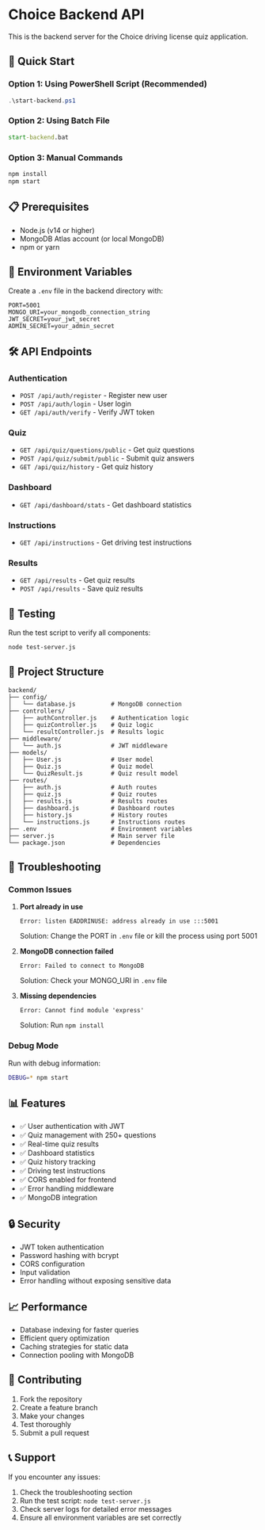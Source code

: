 # Choice Backend API

This is the backend server for the Choice driving license quiz application.

## 🚀 Quick Start

### Option 1: Using PowerShell Script (Recommended)
```powershell
.\start-backend.ps1
```

### Option 2: Using Batch File
```cmd
start-backend.bat
```

### Option 3: Manual Commands
```bash
npm install
npm start
```

## 📋 Prerequisites

- Node.js (v14 or higher)
- MongoDB Atlas account (or local MongoDB)
- npm or yarn

## 🔧 Environment Variables

Create a `.env` file in the backend directory with:

```env
PORT=5001
MONGO_URI=your_mongodb_connection_string
JWT_SECRET=your_jwt_secret
ADMIN_SECRET=your_admin_secret
```

## 🛠️ API Endpoints

### Authentication
- `POST /api/auth/register` - Register new user
- `POST /api/auth/login` - User login
- `GET /api/auth/verify` - Verify JWT token

### Quiz
- `GET /api/quiz/questions/public` - Get quiz questions
- `POST /api/quiz/submit/public` - Submit quiz answers
- `GET /api/quiz/history` - Get quiz history

### Dashboard
- `GET /api/dashboard/stats` - Get dashboard statistics

### Instructions
- `GET /api/instructions` - Get driving test instructions

### Results
- `GET /api/results` - Get quiz results
- `POST /api/results` - Save quiz results

## 🧪 Testing

Run the test script to verify all components:
```bash
node test-server.js
```

## 📁 Project Structure

```
backend/
├── config/
│   └── database.js          # MongoDB connection
├── controllers/
│   ├── authController.js    # Authentication logic
│   ├── quizController.js    # Quiz logic
│   └── resultController.js  # Results logic
├── middleware/
│   └── auth.js              # JWT middleware
├── models/
│   ├── User.js              # User model
│   ├── Quiz.js              # Quiz model
│   └── QuizResult.js        # Quiz result model
├── routes/
│   ├── auth.js              # Auth routes
│   ├── quiz.js              # Quiz routes
│   ├── results.js           # Results routes
│   ├── dashboard.js         # Dashboard routes
│   ├── history.js           # History routes
│   └── instructions.js      # Instructions routes
├── .env                     # Environment variables
├── server.js                # Main server file
└── package.json             # Dependencies
```

## 🐛 Troubleshooting

### Common Issues

1. **Port already in use**
   ```
   Error: listen EADDRINUSE: address already in use :::5001
   ```
   Solution: Change the PORT in `.env` file or kill the process using port 5001

2. **MongoDB connection failed**
   ```
   Error: Failed to connect to MongoDB
   ```
   Solution: Check your MONGO_URI in `.env` file

3. **Missing dependencies**
   ```
   Error: Cannot find module 'express'
   ```
   Solution: Run `npm install`

### Debug Mode

Run with debug information:
```bash
DEBUG=* npm start
```

## 📊 Features

- ✅ User authentication with JWT
- ✅ Quiz management with 250+ questions
- ✅ Real-time quiz results
- ✅ Dashboard statistics
- ✅ Quiz history tracking
- ✅ Driving test instructions
- ✅ CORS enabled for frontend
- ✅ Error handling middleware
- ✅ MongoDB integration

## 🔒 Security

- JWT token authentication
- Password hashing with bcrypt
- CORS configuration
- Input validation
- Error handling without exposing sensitive data

## 📈 Performance

- Database indexing for faster queries
- Efficient query optimization
- Caching strategies for static data
- Connection pooling with MongoDB

## 🤝 Contributing

1. Fork the repository
2. Create a feature branch
3. Make your changes
4. Test thoroughly
5. Submit a pull request

## 📞 Support

If you encounter any issues:
1. Check the troubleshooting section
2. Run the test script: `node test-server.js`
3. Check server logs for detailed error messages
4. Ensure all environment variables are set correctly